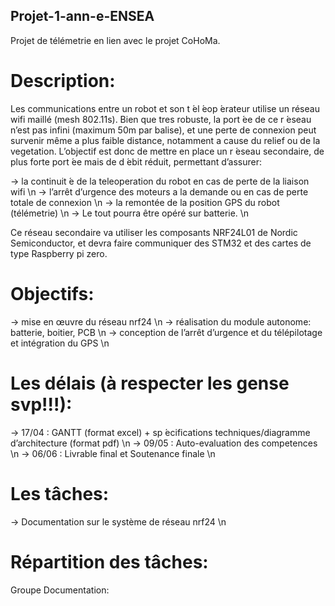 ## Projet-1-ann-e-ENSEA

Projet de télémetrie en lien avec le projet CoHoMa.

# Description:
Les communications entre un robot et son t ́el ́eop ́erateur utilise un réseau wifi maillé (mesh 802.11s). Bien que tres robuste, la port ́ee de ce r ́eseau n’est pas infini (maximum 50m par balise), et une perte de connexion peut survenir même a plus faible distance, notamment a cause du relief ou de la vegetation.
L’objectif est donc de mettre en place un r ́eseau secondaire, de plus forte port ́ee mais de d ́ebit réduit, permettant d’assurer:

-> la continuit ́e de la teleoperation du robot en cas de perte de la liaison wifi \n
-> l’arrêt d’urgence des moteurs a la demande ou en cas de perte totale de connexion \n
-> la remontée de la position GPS du robot (télémetrie) \n
-> Le tout pourra être opéré sur batterie. \n


Ce réseau secondaire va utiliser les composants NRF24L01 de Nordic Semiconductor, et devra faire communiquer des STM32 et des cartes de type Raspberry pi zero.


# Objectifs:
-> mise en œuvre du réseau nrf24 \n
-> réalisation du module autonome: batterie, boitier, PCB \n
-> conception de l’arrêt d’urgence et du télépilotage et intégration du GPS \n


# Les délais (à respecter les gense svp!!!):
-> 17/04 : GANTT (format excel) + sp ́ecifications techniques/diagramme d’architecture (format pdf) \n
-> 09/05 : Auto-evaluation des competences \n
-> 06/06 : Livrable final et Soutenance finale \n

# Les tâches:
-> Documentation sur le système de réseau nrf24 \n


# Répartition des tâches:

Groupe Documentation: 
